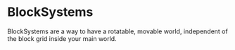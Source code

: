 # BlockSystems
BlockSystems are a way to have a rotatable, movable world, independent of the block grid inside your main world.
